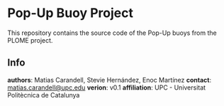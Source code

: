 # Pop-Up Buoy  Project #

This repository contains the source code of the Pop-Up buoys from the PLOME project.

## Info ##

**authors**: Matias Carandell, Stevie Hernández, Enoc Martínez
**contact**: matias.carandell@upc.edu
**verion**: v0.1
**affiliation**: UPC - Universitat Politècnica de Catalunya